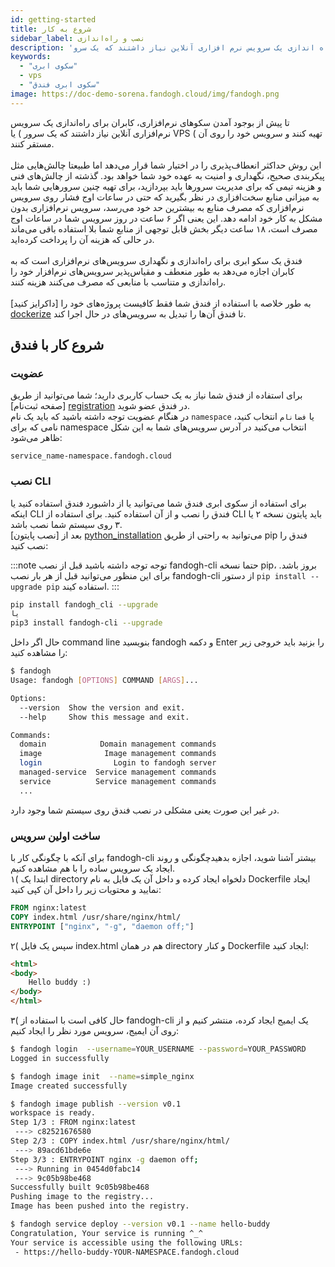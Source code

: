 ```yaml
---
id: getting-started
title: شروع به کار
sidebar_label: نصب و راه‌اندازی
description: 'تا پیش از بوجود آمدن سکو های نرم افزاری، کابران برای راه اندازی یک سرویس نرم افزاری آنلاین نیاز داشتند که یک سرو...'
keywords:
  - "سکوی ابری"
  - vps
  - "سکوی ابری فندق"
image: https://doc-demo-sorena.fandogh.cloud/img/fandogh.png
---
```


تا پیش از بوجود آمدن سکو‌های نرم‌افزاری، کابران برای راه‌اندازی یک سرویس نرم‌افزاری آنلاین نیاز داشتند که یک سرور ) یا VPS ( تهیه کنند و سرویس خود را روی آن مستقر کنند.<br/><br/>
این روش حداکثر انعطاف‌پذیری را در اختیار شما قرار می‌دهد اما طبیعتا چالش‌هایی مثل پیکربندی صحیح، نگهداری و امنیت به عهده خود شما خواهد بود. گذشته از چالش‌های فنی و هزینه تیمی که برای مدیریت سرور‌ها باید بپردازید، برای تهیه چنین سرو‌رهایی شما باید به میزانی منابع سخت‌افزاری در نظر بگیرید که حتی در ساعات اوج فشار روی سرویس نرم‌افزاری که مصرف منابع به بیشترین حد خود می‌رسد، سرویس نرم‌افزاری بدون مشکل به کار خود ادامه دهد. این یعنی اگر ۶ ساعت در روز سرویس شما در ساعات اوج مصرف است، ۱۸ ساعت دیگر بخش قابل توجهی از منابع شما بلا استفاده باقی می‌ماند در حالی که هزینه آن را پرداخت کرده‌اید.<br/><br/>
فندق یک سکو ابری برای راه‌اندازی و نگهداری سرویس‌های نرم‌افزاری است که به کابران اجازه می‌دهد به طور منعطف و مقیاس‌پذیر سرویس‌های نرم‌افزار خود را راه‌اندازی و متناسب با منابعی که مصرف می‌کنند هزینه کنند.<br/><br/>
به طور خلاصه با استفاده از فندق شما فقط کافیست پروژه‌های خود را [داکرایز کنید] [dockerize] تا فندق آن‌ها را تبدیل به سرویس‌های در حال اجرا کند.


## شروع کار با فندق

### عضویت

برای استفاده از فندق شما نیاز به یک حساب کاربری دارید؛ شما می‌توانید از طریق   [صفحه ثبت‌نام] [registration]  در فندق عضو شوید.<br/>
در هنگام عضویت توجه داشته باشید که باید یک نام `namespace` یا `فضانام` انتخاب کنید، نامی که برای namespace انتخاب می‌کنید در آدرس سرویس‌های شما به این شکل ظاهر می‌شود: <br/>
```http title="service address"
service_name-namespace.fandogh.cloud
```

### نصب CLI

 برای استفاده از سکوی ابری فندق شما می‌توانید یا از داشبورد فندق استفاده کنید یا اینکه CLI فندق را نصب و از آن استفاده کنید. برای استفاده از CLI ‌باید پایتون نسخه ۲ یا ۳ روی سیستم شما نصب باشد.<br/>
بعد از [نصب پایتون] [python_installation] می‌توانید به راحتی از طریق pip  فندق را نصب کنید:

:::note توجه
توجه داشته باشید قبل از نصب fandogh-cli حتما نسخه pip، بروز باشد. برای این منظور می‌توانید قبل از هر بار نصب fandogh-cli از دستور `pip install --upgrade pip` استفاده کیند.
:::

```bash
pip install fandogh_cli --upgrade
یا
pip3 install fandogh-cli --upgrade
```

حال اگر داخل command line بنویسید fandogh و دکمه Enter را بزنید باید خروجی زیر را مشاهده کنید:
```bash
$ fandogh
Usage: fandogh [OPTIONS] COMMAND [ARGS]...

Options:
  --version  Show the version and exit.
  --help     Show this message and exit.

Commands:
  domain            Domain management commands
  image              Image management commands
  login                Login to fandogh server
  managed-service  Service management commands
  service          Service management commands
  ...
```
در غیر این صورت یعنی مشکلی در نصب فندق روی سیستم شما وجود دارد.

### ساخت اولین سرویس
برای آنکه با چگونگی کار با fandogh-cli بیشتر آشنا شوید، اجازه بدهیدچگونگی و روند ایجاد یک سرویس ساده را با هم مشاهده کنیم.<br/>
۱( ابتدا یک directory دلخواه ایجاد کرده و داخل آن یک فایل به نام Dockerfile ایجاد نمایید و محتویات زیر را داخل آن کپی کنید:

```dockerfile title="Dockerfile"
FROM nginx:latest
COPY index.html /usr/share/nginx/html/
ENTRYPOINT ["nginx", "-g", "daemon off;"]
```
۲( سپس یک فایل index.html هم در همان directory و کنار Dockerfile ایجاد کنید:
```html title="index.html"
<html>
<body>
	Hello buddy :)
</body>
</html>
```
۳( حال کافی است با استفاده از fandogh-cli یک ایمیج ایجاد کرده، منتشر کنیم و از روی آن ایمیج، سرویس مورد نظر را ایجاد کنیم:
```bash
$ fandogh login  --username=YOUR_USERNAME --password=YOUR_PASSWORD
Logged in successfully

$ fandogh image init  --name=simple_nginx
Image created successfully

$ fandogh image publish --version v0.1
workspace is ready.
Step 1/3 : FROM nginx:latest
 ---> c82521676580
Step 2/3 : COPY index.html /usr/share/nginx/html/
 ---> 89acd61bde6e
Step 3/3 : ENTRYPOINT nginx -g daemon off;
 ---> Running in 0454d0fabc14
 ---> 9c05b98be468
Successfully built 9c05b98be468
Pushing image to the registry...
Image has been pushed into the registry.

$ fandogh service deploy --version v0.1 --name hello-buddy
Congratulation, Your service is running ^_^
Your service is accessible using the following URLs:
 - https://hello-buddy-YOUR-NAMESPACE.fandogh.cloud
```

[dockerize]: https://hackernoon.com/how-to-dockerize-any-application-b60ad00e76da
[registration]: https://fandogh.cloud/user/register
[python_installation]: https://www.python.org/downloads/
